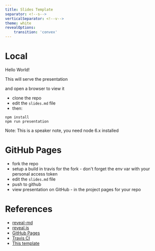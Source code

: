 ```yaml
---
title: Slides Template
separator: <!--s-->
verticalSeparator: <!--v-->
theme: white
revealOptions:
    transition: 'convex'
---
```


<link rel="stylesheet" href="css/style.css" id="theme">
<link rel="stylesheet" href="css/customize.css" id="theme">
<link rel="stylesheet" href="css/default-fonts.css" id="theme">

# Local

Hello World!

This will serve the presentation

and open a browser to view it

* clone the repo
* edit the `slides.md` file
* then:
```
npm install
npm run presentation
```

Note: This is a speaker note, you need node 6.x installed

<!--s-->

# GitHub Pages

* fork the repo
* setup a build in travis for the fork - don't forget the env var with your personal access token
* edit the `slides.md` file
* push to github
* view presentation on GitHub - in the project pages for your repo

<!--v-->

# References

* [reveal-md](https://github.com/webpro/reveal-md)
* [reveal.js](http://lab.hakim.se/reveal-js)
* [GitHub Pages](https://pages.github.com)
* [Travis CI](https://travis-ci.org)
* [This template](https://github.com/martinmurphy/slidestemplate)
